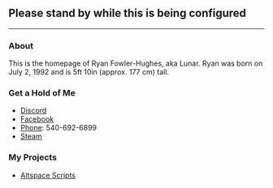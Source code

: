 <p>
	<h2>Please stand by while this is being configured</h2>
	<hr />
	<h3>About</h3>
	<p>This is the homepage of Ryan Fowler-Hughes, aka Lunar. Ryan was born on July 2, 1992 and is 5ft 10in (approx. 177 cm) tall.</p>
	<h3>Get a Hold of Me</h3>
	<ul>
		<li><a href="https://discord.gg/689TtFY" target="_blank">Discord</a></li>
		<li><a href="https://www.facebook.com/lunartiger" target="_blank">Facebook</a></li>
		<li><a href="tel:+15406926899">Phone</a>: 540-692-6899</li>
		<li><a href="http://steamcommunity.com/id/lunartiger" target="_blank">Steam</a></li>
	</ul>
	<h3>My Projects</h3>
	<ul>
		<li><a href="https://lunartiger.github.io/AltspaceVR/">Altspace Scripts</a></li>
	</ul>
</p>
